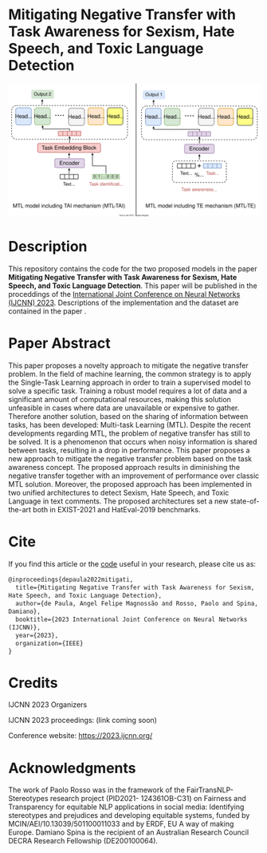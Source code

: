 # Mitigating Negative Transfer with Task Awareness for Sexism, Hate Speech, and Toxic Language Detection


<img src=".\Figures\MTL-models.svg">

# Description
This repository contains the code for the two proposed models in the paper **Mitigating Negative Transfer with Task Awareness for Sexism, Hate Speech, and Toxic Language Detection**. 
This paper will be published in the proceddings of the [International Joint Conference on Neural Networks (IJCNN) 2023](https://2023.ijcnn.org/). Descriptions of the implementation and the dataset are contained in the paper <!-- [article](proceedining link) -->.

# Paper Abstract
This paper proposes a novelty approach to mitigate the negative transfer problem. In the field of machine learning, the common strategy is to apply the Single-Task Learning approach in order to train a supervised model to solve a specific task. Training a robust model requires a lot of data and a significant amount of computational resources, making this solution unfeasible in cases where data are unavailable or expensive to gather. Therefore another solution, based on the sharing of information between tasks, has been developed: Multi-task Learning (MTL). Despite the recent developments regarding MTL, the problem of negative transfer has still to be solved. It is a phenomenon that occurs when noisy information is shared between tasks, resulting in a drop in performance. This paper proposes a new approach to mitigate the negative transfer problem based on the task awareness concept. The proposed approach results in diminishing the negative transfer together with an improvement of performance over classic MTL solution. Moreover, the proposed approach has been implemented in two unified architectures to detect Sexism, Hate Speech, and Toxic Language in text comments. The proposed architectures set a new state-of-the-art both in EXIST-2021 and HatEval-2019 benchmarks.

# Cite
If you find this article <!-- [article](proceedining link) --> or the [code](https://github.com/AngelFelipeMP/Mitigating-Negative-Transfer-with-Task-Awareness) useful in your research, please cite us as:

```
@inproceedings{depaula2022mitigati,
  title={Mitigating Negative Transfer with Task Awareness for Sexism, Hate Speech, and Toxic Language Detection},
  author={de Paula, Angel Felipe Magnossão and Rosso, Paolo and Spina, Damiano},
  booktitle={2023 International Joint Conference on Neural Networks (IJCNN)},
  year={2023},
  organization={IEEE}
}
```

# Credits
IJCNN 2023 Organizers

IJCNN 2023 proceedings: (link coming soon)

Conference website: https://2023.ijcnn.org/

# Acknowledgments
The work of Paolo Rosso was in the framework of
the FairTransNLP-Stereotypes research project (PID2021-
124361OB-C31) on Fairness and Transparency for equitable
NLP applications in social media: Identifying stereotypes
and prejudices and developing equitable systems, funded by
MCIN/AEI/10.13039/501100011033 and by ERDF, EU A way
of making Europe. Damiano Spina is the recipient of an
Australian Research Council DECRA Research Fellowship
(DE200100064).